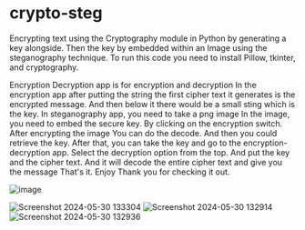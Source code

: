 # crypto-steg
Encrypting text using the Cryptography module in Python by generating a key alongside. Then the key by embedded within an Image using the steganography technique.
To run this code you need to install Pillow, tkinter, and cryptography. 

Encryption Decryption app is for encryption and decryption
In the encryption app after putting the string the first cipher text it generates is the encrypted message.
And then below it there would be a small sting which is the key.
In steganography app, you need to take a png image
In the image, you need to embed the secure key. By clicking on the encryption switch.
After encrypting the image You can do the decode. And then you could retrieve the key.
After that, you can take the key and go to the encryption-decryption app.
Select the decryption option from the top. 
And put the key and the cipher text.
And it will decode the entire cipher text and give you the message
That's it. Enjoy
Thank you for checking it out.

![image](https://github.com/SiddhantDas18/crypto-steg/assets/66473233/95744d36-cb4d-469c-b985-90401ca15297)


![Screenshot 2024-05-30 133304](https://github.com/SiddhantDas18/crypto-steg/assets/66473233/cb41984c-cb79-4559-a70f-f4be9431aef4)
![Screenshot 2024-05-30 132914](https://github.com/SiddhantDas18/crypto-steg/assets/66473233/52f72d50-7c2a-4b3a-b0d2-3019d9f0469f)
![Screenshot 2024-05-30 132936](https://github.com/SiddhantDas18/crypto-steg/assets/66473233/0d2d8453-9320-45f7-ae00-4acbc7a5c522)
